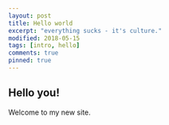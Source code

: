 ```yaml
---
layout: post
title: Hello world
excerpt: "everything sucks - it's culture."
modified: 2018-05-15
tags: [intro, hello]
comments: true
pinned: true
---
```

## Hello you!

Welcome to my new site. 